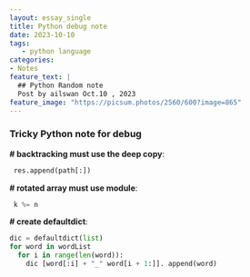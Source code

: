 ```yaml
---
layout: essay_single
title: Python debug note
date: 2023-10-10
tags:
   - python language
categories:
- Notes
feature_text: |
  ## Python Random note
  Post by ailswan Oct.10 , 2023
feature_image: "https://picsum.photos/2560/600?image=865"
---
```


### Tricky Python note for debug

**# backtracking must use the deep copy**:
 ```python
  res.append(path[:])
  ```
**# rotated array must use module**:
 ```python
  k %= n  
  ```
**# create defaultdict**:
  ```python
  dic = defaultdict(list)
  for word in wordList
    for i in range(len(word)):
      dic [word[:i] + "_" word[i + 1:]]. append(word)
  ```
 